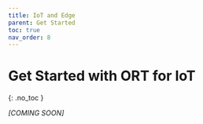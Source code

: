 ```yaml
---
title: IoT and Edge
parent: Get Started
toc: true
nav_order: 8
---
```

# Get Started with ORT for IoT
{: .no_toc }

 *[COMING SOON]* 